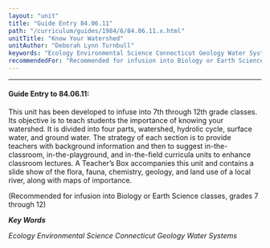 ```yaml
---
layout: "unit"
title: "Guide Entry 84.06.11"
path: "/curriculum/guides/1984/6/84.06.11.x.html"
unitTitle: "Know Your Watershed"
unitAuthor: "Deborah Lynn Turnbull"
keywords: "Ecology Environmental Science Connecticut Geology Water Systems"
recommendedFor: "Recommended for infusion into Biology or Earth Science classes, grades 7 through 12"
---
```

<body>
<hr/>
 <h4>
  Guide Entry to 84.06.11:
 </h4>
 This unit has been developed to infuse into 7th through 12th grade classes.  Its objective is to teach students the importance of knowing your watershed.  It is divided into four parts, watershed, hydrolic cycle, surface water, and ground water.  The strategy of each section is to provide teachers with background information and then to suggest in-the-classroom, in-the-playground, and in-the-field curricula units to enhance classroom lectures.  A Teacher’s Box accompanies this unit and contains a slide show of the flora, fauna, chemistry, geology, and land use of a local river, along with maps of importance.
 <p>
  (Recommended for infusion into Biology or Earth Science classes, grades 7 through 12)
 </p>
<p>
  <b>
   <i>
    Key Words
   </i>
  </b>
  <br/>
 </p>
 <p>
  <i>
   Ecology Environmental Science Connecticut Geology Water Systems
  </i>
 </p>

</body>